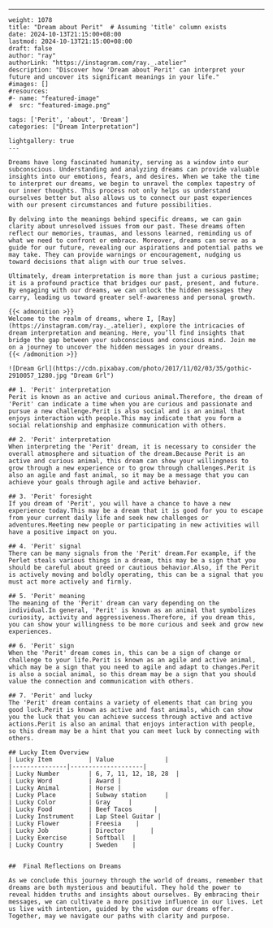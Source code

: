 ---
    weight: 1078
    title: "Dream about Perit"  # Assuming 'title' column exists
    date: 2024-10-13T21:15:00+08:00
    lastmod: 2024-10-13T21:15:00+08:00
    draft: false
    author: "ray"
    authorLink: "https://instagram.com/ray._.atelier"
    description: "Discover how 'Dream about Perit' can interpret your future and uncover its significant meanings in your life."
    #images: []
    #resources:
    #- name: "featured-image"
    #  src: "featured-image.png"
    
    tags: ['Perit', 'about', 'Dream']
    categories: ["Dream Interpretation"]
    
    lightgallery: true
    ---
    
    Dreams have long fascinated humanity, serving as a window into our subconscious. Understanding and analyzing dreams can provide valuable insights into our emotions, fears, and desires. When we take the time to interpret our dreams, we begin to unravel the complex tapestry of our inner thoughts. This process not only helps us understand ourselves better but also allows us to connect our past experiences with our present circumstances and future possibilities.
    
    By delving into the meanings behind specific dreams, we can gain clarity about unresolved issues from our past. These dreams often reflect our memories, traumas, and lessons learned, reminding us of what we need to confront or embrace. Moreover, dreams can serve as a guide for our future, revealing our aspirations and potential paths we may take. They can provide warnings or encouragement, nudging us toward decisions that align with our true selves.
    
    Ultimately, dream interpretation is more than just a curious pastime; it is a profound practice that bridges our past, present, and future. By engaging with our dreams, we can unlock the hidden messages they carry, leading us toward greater self-awareness and personal growth.
    
    {{< admonition >}}
    Welcome to the realm of dreams, where I, [Ray](https://instagram.com/ray._.atelier), explore the intricacies of dream interpretation and meaning. Here, you’ll find insights that bridge the gap between your subconscious and conscious mind. Join me on a journey to uncover the hidden messages in your dreams.
    {{< /admonition >}}
    
    ![Dream Grl](https://cdn.pixabay.com/photo/2017/11/02/03/35/gothic-2910057_1280.jpg "Dream Grl")
    
    ## 1. 'Perit' interpretation
    Perit is known as an active and curious animal.Therefore, the dream of 'Perit' can indicate a time when you are curious and passionate and pursue a new challenge.Perit is also social and is an animal that enjoys interaction with people.This may indicate that you form a social relationship and emphasize communication with others.
    
    ## 2. 'Perit' interpretation
    When interpreting the 'Perit' dream, it is necessary to consider the overall atmosphere and situation of the dream.Because Perit is an active and curious animal, this dream can show your willingness to grow through a new experience or to grow through challenges.Perit is also an agile and fast animal, so it may be a message that you can achieve your goals through agile and active behavior.
    
    ## 3. 'Perit' foresight
    If you dream of 'Perit', you will have a chance to have a new experience today.This may be a dream that it is good for you to escape from your current daily life and seek new challenges or adventures.Meeting new people or participating in new activities will have a positive impact on you.
    
    ## 4. 'Perit' signal
    There can be many signals from the 'Perit' dream.For example, if the Perlet steals various things in a dream, this may be a sign that you should be careful about greed or cautious behavior.Also, if the Perit is actively moving and boldly operating, this can be a signal that you must act more actively and firmly.
    
    ## 5. 'Perit' meaning
    The meaning of the 'Perit' dream can vary depending on the individual.In general, 'Perit' is known as an animal that symbolizes curiosity, activity and aggressiveness.Therefore, if you dream this, you can show your willingness to be more curious and seek and grow new experiences.
    
    ## 6. 'Perit' sign
    When the 'Perit' dream comes in, this can be a sign of change or challenge to your life.Perit is known as an agile and active animal, which may be a sign that you need to agile and adapt to changes.Perit is also a social animal, so this dream may be a sign that you should value the connection and communication with others.
    
    ## 7. 'Perit' and lucky
    The 'Perit' dream contains a variety of elements that can bring you good luck.Perit is known as active and fast animals, which can show you the luck that you can achieve success through active and active actions.Perit is also an animal that enjoys interaction with people, so this dream may be a hint that you can meet luck by connecting with others.
    
    ## Lucky Item Overview
    | Lucky Item          | Value              |
    |---------------|--------------------|
    | Lucky Number        | 6, 7, 11, 12, 18, 28  |
    | Lucky Word          | Award |
    | Lucky Animal        | Horse |
    | Lucky Place         | Subway station     |
    | Lucky Color         | Gray     |
    | Lucky Food          | Beef Tacos      |
    | Lucky Instrument    | Lap Steel Guitar |
    | Lucky Flower        | Freesia    |
    | Lucky Job           | Director       |
    | Lucky Exercise      | Softball  |
    | Lucky Country       | Sweden    |
    
    
    ##  Final Reflections on Dreams
    
    As we conclude this journey through the world of dreams, remember that dreams are both mysterious and beautiful. They hold the power to reveal hidden truths and insights about ourselves. By embracing their messages, we can cultivate a more positive influence in our lives. Let us live with intention, guided by the wisdom our dreams offer. Together, may we navigate our paths with clarity and purpose.
    